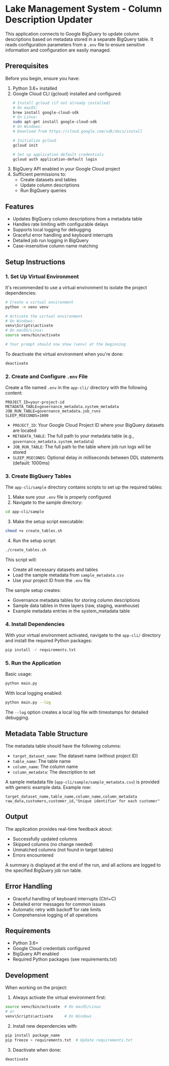 # Lake Management System - Column Description Updater

This application connects to Google BigQuery to update column descriptions based on metadata stored in a separate BigQuery table. It reads configuration parameters from a `.env` file to ensure sensitive information and configuration are easily managed.

## Prerequisites

Before you begin, ensure you have:

1. Python 3.6+ installed
2. Google Cloud CLI (gcloud) installed and configured:
   ```bash
   # Install gcloud (if not already installed)
   # On macOS:
   brew install google-cloud-sdk
   # On Linux:
   sudo apt-get install google-cloud-sdk
   # On Windows:
   # Download from https://cloud.google.com/sdk/docs/install

   # Initialize gcloud
   gcloud init

   # Set up application default credentials
   gcloud auth application-default login
   ```
3. BigQuery API enabled in your Google Cloud project
4. Sufficient permissions to:
   - Create datasets and tables
   - Update column descriptions
   - Run BigQuery queries

## Features

- Updates BigQuery column descriptions from a metadata table
- Handles rate limiting with configurable delays
- Supports local logging for debugging
- Graceful error handling and keyboard interrupts
- Detailed job run logging in BigQuery
- Case-insensitive column name matching

## Setup Instructions

### 1. Set Up Virtual Environment

It's recommended to use a virtual environment to isolate the project dependencies:

```bash
# Create a virtual environment
python -m venv venv

# Activate the virtual environment
# On Windows:
venv\Scripts\activate
# On macOS/Linux:
source venv/bin/activate

# Your prompt should now show (venv) at the beginning
```

To deactivate the virtual environment when you're done:
```bash
deactivate
```

### 2. Create and Configure `.env` File

Create a file named `.env` in the `app-cli/` directory with the following content:

```
PROJECT_ID=your-project-id
METADATA_TABLE=governance_metadata.system_metadata
JOB_RUN_TABLE=governance_metadata.job_runs
SLEEP_MSECONDS=1000
```

- `PROJECT_ID`: Your Google Cloud Project ID where your BigQuery datasets are located
- `METADATA_TABLE`: The full path to your metadata table (e.g., `governance_metadata.system_metadata`)
- `JOB_RUN_TABLE`: The full path to the table where job run logs will be stored
- `SLEEP_MSECONDS`: Optional delay in milliseconds between DDL statements (default: 1000ms)

### 3. Create BigQuery Tables

The `app-cli/sample` directory contains scripts to set up the required tables:

1. Make sure your `.env` file is properly configured
2. Navigate to the sample directory:
```bash
cd app-cli/sample
```
3. Make the setup script executable:
```bash
chmod +x create_tables.sh
```
4. Run the setup script:
```bash
./create_tables.sh
```

This script will:
- Create all necessary datasets and tables
- Load the sample metadata from `sample_metadata.csv`
- Use your project ID from the `.env` file

The sample setup creates:
- Governance metadata tables for storing column descriptions
- Sample data tables in three layers (raw, staging, warehouse)
- Example metadata entries in the system_metadata table

### 4. Install Dependencies

With your virtual environment activated, navigate to the `app-cli/` directory and install the required Python packages:

```bash
pip install -r requirements.txt
```

### 5. Run the Application

Basic usage:
```bash
python main.py
```

With local logging enabled:
```bash
python main.py --log
```

The `--log` option creates a local log file with timestamps for detailed debugging.

## Metadata Table Structure

The metadata table should have the following columns:
- `target_dataset_name`: The dataset name (without project ID)
- `table_name`: The table name
- `column_name`: The column name
- `column_metadata`: The description to set

A sample metadata file (`app-cli/sample/sample_metadata.csv`) is provided with generic example data. Example row:
```csv
target_dataset_name,table_name,column_name,column_metadata
raw_data,customers,customer_id,"Unique identifier for each customer"
```

## Output

The application provides real-time feedback about:
- Successfully updated columns
- Skipped columns (no change needed)
- Unmatched columns (not found in target tables)
- Errors encountered

A summary is displayed at the end of the run, and all actions are logged to the specified BigQuery job run table.

## Error Handling

- Graceful handling of keyboard interrupts (Ctrl+C)
- Detailed error messages for common issues
- Automatic retry with backoff for rate limits
- Comprehensive logging of all operations

## Requirements

- Python 3.6+
- Google Cloud credentials configured
- BigQuery API enabled
- Required Python packages (see requirements.txt)

## Development

When working on the project:

1. Always activate the virtual environment first:
```bash
source venv/bin/activate  # On macOS/Linux
# or
venv\Scripts\activate     # On Windows
```

2. Install new dependencies with:
```bash
pip install package_name
pip freeze > requirements.txt  # Update requirements.txt
```

3. Deactivate when done:
```bash
deactivate
```
